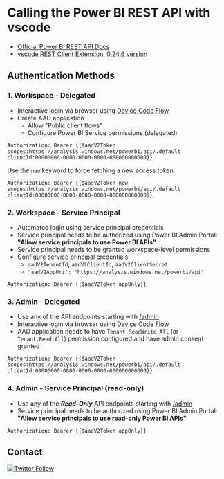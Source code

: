 # Calling the Power BI REST API with vscode

* [Official Power BI REST API Docs](https://docs.microsoft.com/rest/api/power-bi/)
* [vscode REST Client Extension](https://marketplace.visualstudio.com/items?itemName=humao.rest-client), [0.24.6 version](https://github.com/Huachao/vscode-restclient/issues/698)

## Authentication Methods

### 1. Workspace - Delegated

* Interactive login via browser using [Device Code Flow](https://docs.microsoft.com/azure/active-directory/develop/v2-oauth2-device-code)
* Create AAD application
  * Allow "Public client flows"
  * Configure Power BI Service permissions (delegated)

```
Authorization: Bearer {{$aadV2Token scopes:https://analysis.windows.net/powerbi/api/.default clientId:00000000-0000-0000-0000-000000000000}}
```

Use the `new` keyword to force fetching a new access token:

```
Authorization: Bearer {{$aadV2Token new scopes:https://analysis.windows.net/powerbi/api/.default clientId:00000000-0000-0000-0000-000000000000}}
```

### 2. Workspace - Service Principal

* Automated login using service principal credentials
* Service principal needs to be authorized using Power BI Admin Portal: **"Allow service principals to use Power BI APIs"**
* Service principal needs to be granted workspace-level permissions
* Configure service principal credentials
  * `aadV2TenantId`, `aadV2ClientId`, `aadV2ClientSecret`
  * `"aadV2AppUri": "https://analysis.windows.net/powerbi/api"`

```
Authorization: Bearer {{$aadV2Token appOnly}}
```

### 3. Admin - Delegated

* Use any of the API endpoints starting with [/admin](https://docs.microsoft.com/rest/api/power-bi/admin)
* Interactive login via browser using [Device Code Flow](https://docs.microsoft.com/azure/active-directory/develop/v2-oauth2-device-code)
* AAD application needs to have `Tenant.ReadWrite.All` (or `Tenant.Read.All`) permission configured and have admin consent granted

```
Authorization: Bearer {{$aadV2Token scopes:https://analysis.windows.net/powerbi/api/.default clientId:00000000-0000-0000-0000-000000000000}}
```

### 4. Admin - Service Principal (read-only)

* Use any of the ***Read-Only*** API endpoints starting with [/admin](https://docs.microsoft.com/rest/api/power-bi/admin)
* Service principal needs to be authorized using Power BI Admin Portal: **"Allow service principals to use read-only Power BI APIs"**

```
Authorization: Bearer {{$aadV2Token appOnly}}
```

## Contact

[![Twitter Follow](https://img.shields.io/twitter/follow/mthierba)](https://twitter.com/intent/follow?screen_name=mthierba)

